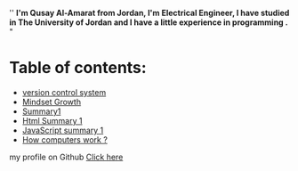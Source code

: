 
''  **I'm Qusay Al-Amarat from Jordan, I'm Electrical Engineer,
I have studied in The University of Jordan 
and I have a little experience in programming .** "

# Table of contents:
* [version control system](https://qusay114.github.io/reading-notes/VCS)
* [Mindset Growth](https://qusay114.github.io/reading-notes/Mindset_Growth)
* [Summary1](https://qusay114.github.io/reading-notes/summary)
* [Html Summary 1](https://qusay114.github.io/reading-notes/Html_Sum)
* [JavaScript summary 1](https://qusay114.github.io/reading-notes/JS_summary1)
* [How computers work ?](https://qusay114.github.io/reading-notes/Computers)


my profile on Github [Click here](https://github.com/Qusay114)
